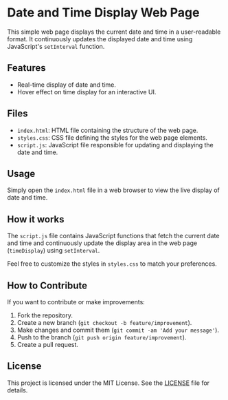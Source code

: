 # Date and Time Display Web Page

This simple web page displays the current date and time in a user-readable format. It continuously updates the displayed date and time using JavaScript's `setInterval` function.

## Features
- Real-time display of date and time.
- Hover effect on time display for an interactive UI.

## Files
- `index.html`: HTML file containing the structure of the web page.
- `styles.css`: CSS file defining the styles for the web page elements.
- `script.js`: JavaScript file responsible for updating and displaying the date and time.

## Usage
Simply open the `index.html` file in a web browser to view the live display of date and time.

## How it works
The `script.js` file contains JavaScript functions that fetch the current date and time and continuously update the display area in the web page (`timeDisplay`) using `setInterval`.

Feel free to customize the styles in `styles.css` to match your preferences.

## How to Contribute
If you want to contribute or make improvements:
1. Fork the repository.
2. Create a new branch (`git checkout -b feature/improvement`).
3. Make changes and commit them (`git commit -am 'Add your message'`).
4. Push to the branch (`git push origin feature/improvement`).
5. Create a pull request.

## License
This project is licensed under the MIT License. See the [LICENSE](LICENSE) file for details.
